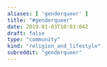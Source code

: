 ```yaml
---
aliases: [ 'genderqueer' ]
title: "#genderqueer"
date: 2019-01-03T10:03:04Z
draft: false
type: "community"
kind: "religion_and_lifestyle"
subreddit: "genderqueer"
---
```

